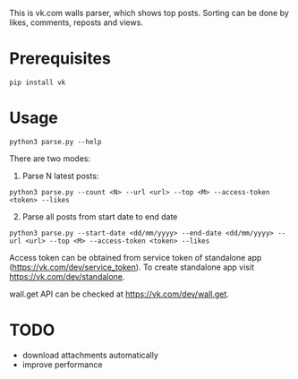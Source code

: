 This is vk.com walls parser, which shows top posts. Sorting can be done by likes, comments, reposts and views.

# Prerequisites

```
pip install vk
```

# Usage

```
python3 parse.py --help
```

There are two modes:

1. Parse N latest posts:
```
python3 parse.py --count <N> --url <url> --top <M> --access-token <token> --likes
```

2. Parse all posts from start date to end date
```
python3 parse.py --start-date <dd/mm/yyyy> --end-date <dd/mm/yyyy> --url <url> --top <M> --access-token <token> --likes
```

Access token can be obtained from service token of standalone app (https://vk.com/dev/service_token). To create standalone app visit https://vk.com/dev/standalone.

wall.get API can be checked at https://vk.com/dev/wall.get.

# TODO

- download attachments automatically
- improve performance
